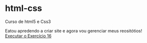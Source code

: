 # html-css
Curso de html5 e Css3

Eatou apredendo a criar site e agora vou gerenciar meus reositótios!
<a href="https://pandamanuel.github.io/html-css/exerc%C3%ADcio/ex016/index.html">Executar o Exercício 16</a>